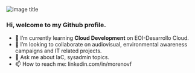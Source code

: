 ![image title](https://rushter.com/counter.svg)

### Hi, welcome to my Github profile.

- 🌱 I’m currently learning **Cloud Development** on EOI-Desarrollo Cloud.
- 👯 I’m looking to collaborate on audiovisual, environmental awareness campaigns and IT related projects.
- 💬 Ask me about IaC, sysadmin topics.
- 📫 How to reach me: linkedin.com/in/morenovf

